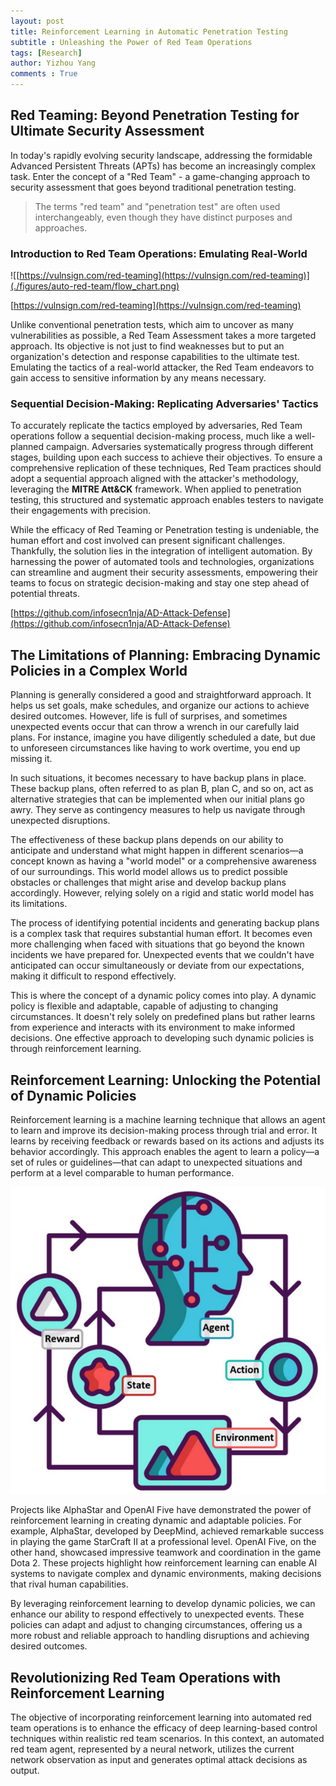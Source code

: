 ```yaml
---
layout: post
title: Reinforcement Learning in Automatic Penetration Testing
subtitle : Unleashing the Power of Red Team Operations
tags: [Research]
author: Yizhou Yang
comments : True
---
```

## Red Teaming: Beyond Penetration Testing for Ultimate Security Assessment

In today's rapidly evolving security landscape, addressing the formidable Advanced Persistent Threats (APTs) has become an increasingly complex task. Enter the concept of a "Red Team" - a game-changing approach to security assessment that goes beyond traditional penetration testing.

> The terms "red team" and "penetration test" are often used interchangeably, even though they have distinct purposes and approaches.
### Introduction to Red Team Operations: Emulating Real-World 
![[https://vulnsign.com/red-teaming](https://vulnsign.com/red-teaming)](./figures/auto-red-team/flow_chart.png)

[https://vulnsign.com/red-teaming](https://vulnsign.com/red-teaming)

Unlike conventional penetration tests, which aim to uncover as many vulnerabilities as possible, a Red Team Assessment takes a more targeted approach. Its objective is not just to find weaknesses but to put an organization's detection and response capabilities to the ultimate test. Emulating the tactics of a real-world attacker, the Red Team endeavors to gain access to sensitive information by any means necessary.


### Sequential Decision-Making: Replicating Adversaries' Tactics

To accurately replicate the tactics employed by adversaries, Red Team operations follow a sequential decision-making process, much like a well-planned campaign. Adversaries systematically progress through different stages, building upon each success to achieve their objectives. To ensure a comprehensive replication of these techniques, Red Team practices should adopt a sequential approach aligned with the attacker's methodology, leveraging the **MITRE Att&CK** framework. When applied to penetration testing, this structured and systematic approach enables testers to navigate their engagements with precision.



While the efficacy of Red Teaming or Penetration testing is undeniable, the human effort and cost involved can present significant challenges. Thankfully, the solution lies in the integration of intelligent automation. By harnessing the power of automated tools and technologies, organizations can streamline and augment their security assessments, empowering their teams to focus on strategic decision-making and stay one step ahead of potential threats.

[https://github.com/infosecn1nja/AD-Attack-Defense](https://github.com/infosecn1nja/AD-Attack-Defense)

## The Limitations of Planning: Embracing Dynamic Policies in a Complex World


Planning is generally considered a good and straightforward approach. It helps us set goals, make schedules, and organize our actions to achieve desired outcomes. However, life is full of surprises, and sometimes unexpected events occur that can throw a wrench in our carefully laid plans. For instance, imagine you have diligently scheduled a date, but due to unforeseen circumstances like having to work overtime, you end up missing it.

In such situations, it becomes necessary to have backup plans in place. These backup plans, often referred to as plan B, plan C, and so on, act as alternative strategies that can be implemented when our initial plans go awry. They serve as contingency measures to help us navigate through unexpected disruptions.

The effectiveness of these backup plans depends on our ability to anticipate and understand what might happen in different scenarios—a concept known as having a "world model" or a comprehensive awareness of our surroundings. This world model allows us to predict possible obstacles or challenges that might arise and develop backup plans accordingly. However, relying solely on a rigid and static world model has its limitations.

The process of identifying potential incidents and generating backup plans is a complex task that requires substantial human effort. It becomes even more challenging when faced with situations that go beyond the known incidents we have prepared for. Unexpected events that we couldn't have anticipated can occur simultaneously or deviate from our expectations, making it difficult to respond effectively.

This is where the concept of a dynamic policy comes into play. A dynamic policy is flexible and adaptable, capable of adjusting to changing circumstances. It doesn't rely solely on predefined plans but rather learns from experience and interacts with its environment to make informed decisions. One effective approach to developing such dynamic policies is through reinforcement learning.
## Reinforcement Learning: Unlocking the Potential of Dynamic Policies
Reinforcement learning is a machine learning technique that allows an agent to learn and improve its decision-making process through trial and error. It learns by receiving feedback or rewards based on its actions and adjusts its behavior accordingly. This approach enables the agent to learn a policy—a set of rules or guidelines—that can adapt to unexpected situations and perform at a level comparable to human performance.

![](./figures/auto-red-team/rl.png)

Projects like AlphaStar and OpenAI Five have demonstrated the power of reinforcement learning in creating dynamic and adaptable policies. For example, AlphaStar, developed by DeepMind, achieved remarkable success in playing the game StarCraft II at a professional level. OpenAI Five, on the other hand, showcased impressive teamwork and coordination in the game Dota 2. These projects highlight how reinforcement learning can enable AI systems to navigate complex and dynamic environments, making decisions that rival human capabilities.

By leveraging reinforcement learning to develop dynamic policies, we can enhance our ability to respond effectively to unexpected events. These policies can adapt and adjust to changing circumstances, offering us a more robust and reliable approach to handling disruptions and achieving desired outcomes.

## Revolutionizing Red Team Operations with Reinforcement Learning

The objective of incorporating reinforcement learning into automated red team operations is to enhance the efficacy of deep learning-based control techniques within realistic red team scenarios. In this context, an automated red team agent, represented by a neural network, utilizes the current network observation as input and generates optimal attack decisions as output.